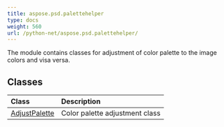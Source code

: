 ```yaml
---
title: aspose.psd.palettehelper
type: docs
weight: 560
url: /python-net/aspose.psd.palettehelper/
---
```



The module contains classes for adjustment of color palette to the image colors and visa versa.

## **Classes**
| **Class** | **Description** |
| :- | :- |
| [AdjustPalette](/psd/python-net/aspose.psd.palettehelper/adjustpalette/) | Color palette adjustment class |
